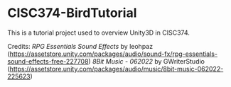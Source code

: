 # CISC374-BirdTutorial
This is a tutorial project used to overview Unity3D in CISC374.

Credits:
_RPG Essentials Sound Effects_ by leohpaz (https://assetstore.unity.com/packages/audio/sound-fx/rpg-essentials-sound-effects-free-227708)
_8Bit Music - 062022_ by GWriterStudio (https://assetstore.unity.com/packages/audio/music/8bit-music-062022-225623)
